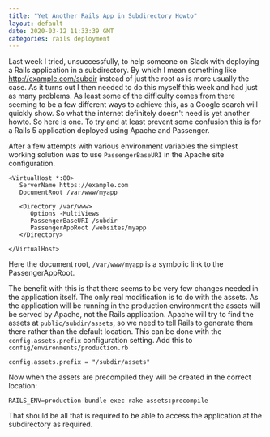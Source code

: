 ```yaml
---
title: "Yet Another Rails App in Subdirectory Howto"
layout: default
date: 2020-03-12 11:33:39 GMT
categories: rails deployment
---
```


Last week I tried, unsuccessfully, to help someone on Slack with deploying a Rails application in a 
subdirectory. By which I mean something like http://example.com/subdir instead of just the root as is
more usually the case. As it turns out I then needed to do this myself this week and had just as many
problems. As least some of the difficulty comes from there seeming to be a few different ways to achieve
this, as a Google search will quickly show. So what the internet definitely doesn't need is yet another
howto. So here is one. To try and at least prevent some confusion this is for a Rails 5 application
deployed using Apache and Passenger.

After a few attempts with various environment variables the simplest working solution was to use
```PassengerBaseURI``` in the Apache site configuration.

```
<VirtualHost *:80>
   ServerName https://example.com
   DocumentRoot /var/www/myapp

   <Directory /var/www>
      Options -MultiViews
      PassengerBaseURI /subdir
      PassengerAppRoot /websites/myapp
   </Directory>

</VirtualHost>
```

Here the document root, ```/var/www/myapp``` is a symbolic link to the PassengerAppRoot. 

The benefit with this is that there seems to be very few changes needed in the application itself. 
The only real modification is to do with the assets. As the application will be running in the production 
environment the assets will be served by Apache, not the Rails application. Apache will try to 
find the assets at ```public/subdir/assets```, so we need to tell Rails to generate them there 
rather than the default location. This can be done with the ```config.assets.prefix``` configuration setting. 
Add this to ```config/environments/production.rb```

```
config.assets.prefix = "/subdir/assets"
```

Now when the assets are precompiled they will be created in the correct location:

```
RAILS_ENV=production bundle exec rake assets:precompile
```

That should be all that is required to be able to access the application at the subdirectory as required.

